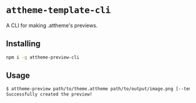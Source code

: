 # `attheme-template-cli`

A CLI for making .attheme's previews.

## Installing

```bash
npm i -g attheme-preview-cli
```

## Usage

```bash
$ attheme-preview path/to/theme.attheme path/to/output/image.png [--template path/to/template.svg]
Successfully created the preview!

```
